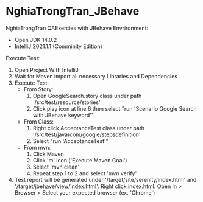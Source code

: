 # NghiaTrongTran_JBehave
NghiaTrongTran QAExercies with JBehave
Envrironment:
 - Open JDK 14.0.2
 - IntelliJ 2021.1.1 (Comminity Edition)

Execute Test:
 1. Open Project With IntelliJ
 2. Wait for Maven import all necessary Libraries and Dependencies
 3. Execute Test:
    - From Story: 
      1. Open GoogleSearch.story class under path '/src/test/resource/stories'
      2. Click play icon at line 6 then select "run 'Scenario Google Search with JBehave keyword'"
    - From Class:
      1. Right click AcceptanceTest class under path '/src/test/java/com/google/stepsdefinition'
      2. Select "run 'AcceptanceTest'"
    - From mvn:
      1. Click Maven
      2. Click 'm' icon ('Execute Maven Goal')
      3. Select 'mvn clean'
      4. Repeat step 1 to 2 and select 'mvn verify'
4. Test report will be generated under '/target/site/serenity/index.html' and '/target/jbehave/view/index.html'. Right click index.html. Open In > Browser > Select your expected browser (ex. 'Chrome')
